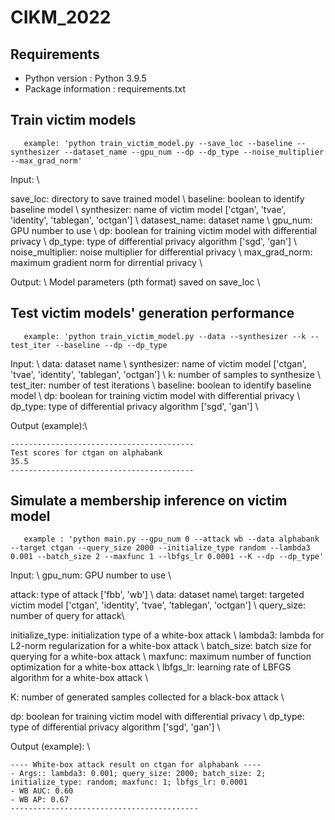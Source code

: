 # CIKM_2022

## Requirements
* Python version : Python 3.9.5
* Package information : requirements.txt

## Train victim models
```
   example: 'python train_victim_model.py --save_loc --baseline --synthesizer --dataset_name --gpu_num --dp --dp_type --noise_multiplier --max_grad_norm'
```
Input: \\

save_loc: directory to save trained model \\
baseline: boolean to identify baseline model \\
synthesizer: name of victim model ['ctgan', 'tvae', 'identity', 'tablegan', 'octgan'] \\
datasest_name: dataset name \\
gpu_num: GPU number to use \\
dp: boolean for training victim model with differential privacy \\
dp_type: type of differential privacy algorithm ['sgd', 'gan'] \\
noise_multiplier: noise multiplier for differential privacy \\
max_grad_norm: maximum gradient norm for dirrential privacy \\

Output: \\
Model parameters (pth format) saved on save_loc \\

## Test victim models' generation performance
```
   example: 'python train_victim_model.py --data --synthesizer --k --test_iter --baseline --dp --dp_type
```
Input: \\
data: dataset name \\
synthesizer: name of victim model ['ctgan', 'tvae', 'identity', 'tablegan', 'octgan'] \\
k: number of samples to synthesize \\
test_iter: number of test iterations \\
baseline: boolean to identify baseline model \\
dp: boolean for training victim model with differential privacy \\
dp_type: type of differential privacy algorithm ['sgd', 'gan'] \\

Output (example):\\
```
-----------------------------------------
Test scores for ctgan on alphabank
35.5
-----------------------------------------
```


## Simulate a membership inference on victim model

```
   example : 'python main.py --gpu_num 0 --attack wb --data alphabank --target ctgan --query_size 2000 --initialize_type random --lambda3 0.001 --batch_size 2 --maxfunc 1 --lbfgs_lr 0.0001 --K --dp --dp_type'
```
Input: \\
gpu_num: GPU number to use \\

attack: type of attack ['fbb', 'wb'] \\
data: dataset name\\
target: targeted victim model ['ctgan', 'identity', 'tvae', 'tablegan', 'octgan'] \\
query_size: number of query for attack\\

initialize_type: initialization type of a white-box attack \\ 
lambda3: lambda for L2-norm regularization for a white-box attack \\
batch_size: batch size for querying for a white-box attack \\
maxfunc: maximum number of function optimization for a white-box attack \\
lbfgs_lr: learning rate of LBFGS algorithm for a white-box attack \\

K: number of generated samples collected for a black-box attack \\

dp: boolean for training victim model with differential privacy \\
dp_type: type of differential privacy algorithm ['sgd', 'gan'] \\

Output (example): \\
```
---- White-box attack result on ctgan for alphabank ----
- Args:: lambda3: 0.001; query_size: 2000; batch_size: 2; initialize_type: random; maxfunc: 1; lbfgs_lr: 0.0001
- WB AUC: 0.60
- WB AP: 0.67
------------------------------------------
```
   
